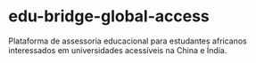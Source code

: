 # edu-bridge-global-access
Plataforma de assessoria educacional para estudantes africanos interessados em universidades acessíveis na China e Índia.
